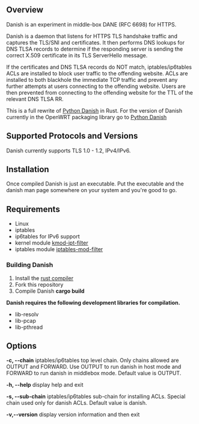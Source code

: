 ## Overview
Danish is an experiment in middle-box DANE (RFC 6698) for HTTPS.

Danish is a daemon that listens for HTTPS TLS handshake traffic and captures the TLS/SNI and certificates. It then performs DNS lookups for DNS TLSA records to determine if the responding server is sending the correct X.509 certificate in its TLS ServerHello message.

If the certificates and DNS TLSA records do NOT match, iptables/ip6tables ACLs are installed to block user traffic to the offending website. ACLs are installed to both blackhole the immediate TCP traffic and prevent any further attempts at users connecting to the offending website. Users are then prevented from connecting to the offending website for the TTL of the relevant DNS TLSA RR.

This is a full rewrite of
[Python Danish](https://github.com/smutt/danish) in Rust. For the version of Danish currently in the OpenWRT packaging library
go to [Python Danish](https://github.com/smutt/danish)

## Supported Protocols and Versions
Danish currently supports TLS 1.0 - 1.2, IPv4/IPv6.

## Installation
Once compiled Danish is just an executable. Put the executable and the
danish man page somewhere on your system and you're good to go.

## Requirements
* Linux
* iptables
* ip6tables for IPv6 support
* kernel module [kmod-ipt-filter](https://openwrt.org/packages/pkgdata/iptables-mod-filter)
* iptables module [iptables-mod-filter](https://openwrt.org/packages/pkgdata/iptables-mod-filter)

### Building Danish
1. Install the [rust compiler](https://www.rust-lang.org/tools/install)
2. Fork this repository
3. Compile Danish **cargo build**

**Danish requires the following development libraries for
compilation.**
* lib-resolv
* lib-pcap
* lib-pthread

## Options
**-c, --chain**
 iptables/ip6tables top level chain. Only chains allowed are OUTPUT
 and FORWARD. Use OUTPUT to run danish in host mode and FORWARD to run
 danish in middlebox mode. Default value is OUTPUT.

**-h, --help**
display help and exit

**-s, --sub-chain**
iptables/ip6tables sub-chain for installing ACLs. Special chain used
only for danish ACLs. Default value is danish.

**-v,--version**
display version information and then exit

